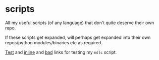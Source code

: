 # scripts

All my useful scripts (of any language) that don't quite deserve their own repo.

If these scripts get expanded, will perhaps get expanded into their own repos/python modules/binaries
etc as required.


[Test][test] and [inline](https://www.duckduckgo.com) and [bad](https://www.httpstat.us/404) links for testing my `mdlc` script.

  [test]: https://www.google.com
